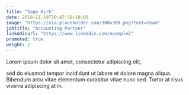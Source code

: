 ```yaml
---
title: "Sage Kirk"
date: 2018-11-19T10:47:58+10:00
image: "https://via.placeholder.com/300x300.png?text=Team"
jobtitle: "Accounting Partner"
linkedinurl: "https://www.linkedin.com/example2"
promoted: true
weight: 2
---
```


Lorem ipsum dolor sit amet, consectetur adipiscing elit,
<!--more-->

sed do eiusmod tempor incididunt ut labore et dolore magna aliqua. Bibendum arcu vitae elementum curabitur vitae nunc sed. Tortor at risus viverra adipiscing at in.
